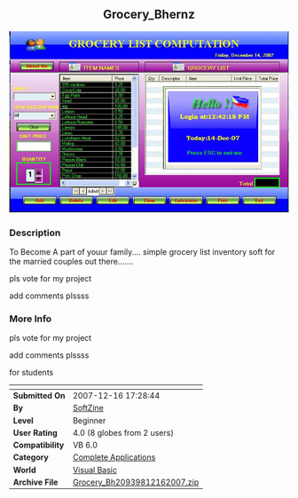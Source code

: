 ﻿<div align="center">

## Grocery\_Bhernz

<img src="PIC2007121641442048.JPG">
</div>

### Description

To Become A part of youur family.... simple grocery list inventory soft for the married couples out there.......

pls vote for my project

add comments plssss
 
### More Info
 
pls vote for my project

add comments plssss

for students


<span>             |<span>
---                |---
**Submitted On**   |2007-12-16 17:28:44
**By**             |[SoftZine](https://github.com/Planet-Source-Code/PSCIndex/blob/master/ByAuthor/softzine.md)
**Level**          |Beginner
**User Rating**    |4.0 (8 globes from 2 users)
**Compatibility**  |VB 6\.0
**Category**       |[Complete Applications](https://github.com/Planet-Source-Code/PSCIndex/blob/master/ByCategory/complete-applications__1-27.md)
**World**          |[Visual Basic](https://github.com/Planet-Source-Code/PSCIndex/blob/master/ByWorld/visual-basic.md)
**Archive File**   |[Grocery\_Bh20939812162007\.zip](https://github.com/Planet-Source-Code/softzine-grocery-bhernz__1-69762/archive/master.zip)








